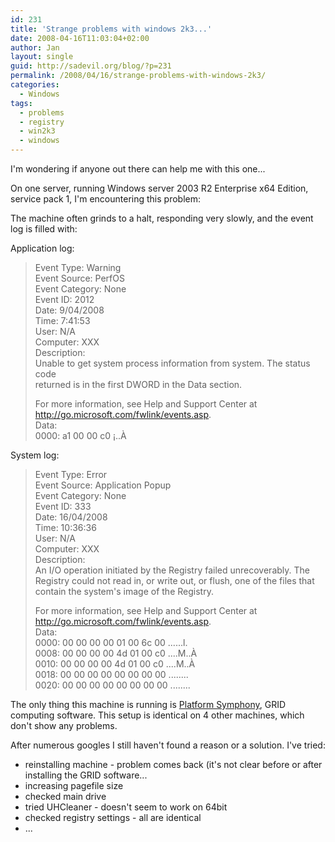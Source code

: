 ```yaml
---
id: 231
title: 'Strange problems with windows 2k3...'
date: 2008-04-16T11:03:04+02:00
author: Jan
layout: single
guid: http://sadevil.org/blog/?p=231
permalink: /2008/04/16/strange-problems-with-windows-2k3/
categories:
  - Windows
tags:
  - problems
  - registry
  - win2k3
  - windows
---
```

I'm wondering if anyone out there can help me with this one...

On one server, running Windows server 2003 R2 Enterprise x64 Edition, service pack 1, I'm encountering this problem:

The machine often grinds to a halt, responding very slowly, and the event log is filled with:

Application log:

> Event Type: Warning  
> Event Source: PerfOS  
> Event Category: None  
> Event ID: 2012  
> Date: 9/04/2008  
> Time: 7:41:53  
> User: N/A  
> Computer: XXX  
> Description:  
> Unable to get system process information from system. The status code  
> returned is in the first DWORD in the Data section.
> 
> For more information, see Help and Support Center at  
> http://go.microsoft.com/fwlink/events.asp.  
> Data:  
> 0000: a1 00 00 c0 ¡..À 

System log:

> Event Type: Error  
> Event Source: Application Popup  
> Event Category: None  
> Event ID: 333  
> Date: 16/04/2008  
> Time: 10:36:36  
> User: N/A  
> Computer: XXX  
> Description:  
> An I/O operation initiated by the Registry failed unrecoverably. The  
> Registry could not read in, or write out, or flush, one of the files that  
> contain the system's image of the Registry.
> 
> For more information, see Help and Support Center at  
> http://go.microsoft.com/fwlink/events.asp.  
> Data:  
> 0000: 00 00 00 00 01 00 6c 00 ......l.  
> 0008: 00 00 00 00 4d 01 00 c0 ....M..À  
> 0010: 00 00 00 00 4d 01 00 c0 ....M..À  
> 0018: 00 00 00 00 00 00 00 00 ........  
> 0020: 00 00 00 00 00 00 00 00 ........ 

The only thing this machine is running is [Platform Symphony](http://www.platform.com), GRID computing software. This setup is identical on 4 other machines, which don't show any problems.

After numerous googles I still haven't found a reason or a solution. I've tried:

  * reinstalling machine - problem comes back (it's not clear before or after installing the GRID software...
  * increasing pagefile size
  * checked main drive
  * tried UHCleaner - doesn't seem to work on 64bit
  * checked registry settings - all are identical
  * ...